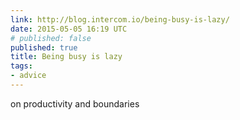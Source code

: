 ```yaml
---
link: http://blog.intercom.io/being-busy-is-lazy/
date: 2015-05-05 16:19 UTC
# published: false
published: true
title: Being busy is lazy
tags:
- advice
---
```


on productivity and boundaries
